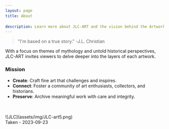 ```yaml
---
layout: page
title: About

description: Learn more about JLC-ART and the vision behind the Artworks Codex.
---
```




> "I'm based on a true story." -J.L. Christian



With a focus on themes of mythology and untold historical perspectives, JLC-ART invites viewers to delve deeper into the layers of each artwork.

### Mission

- **Create**: Craft fine art that challenges and inspires.
- **Connect**: Foster a community of art enthusiasts, collectors, and historians.
- **Preserve**: Archive meaningful work with care and integrity.


 
<br>
<br>
![JLC](assets/img/JLC-art5.png)
<br>
Taken - 2023-09-23
